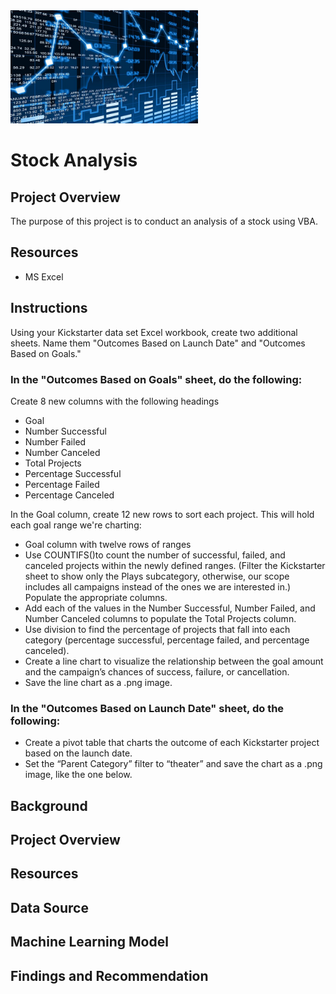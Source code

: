 <img src="sa.jpeg" alt="drawing" width="300"/>

# Stock Analysis

## Project Overview
The purpose of this project is to conduct an analysis of a stock using VBA.

## Resources
- MS Excel

## Instructions
Using your Kickstarter data set Excel workbook, create two additional sheets. Name them "Outcomes Based on Launch Date" and "Outcomes Based on Goals."

### In the "Outcomes Based on Goals" sheet, do the following: 
Create 8 new columns with the following headings
- Goal
- Number Successful
- Number Failed
- Number Canceled
- Total Projects
- Percentage Successful
- Percentage Failed
- Percentage Canceled

In the Goal column, create 12 new rows to sort each project. This will hold each goal range we're charting: 
- Goal column with twelve rows of ranges
- Use COUNTIFS()to count the number of successful, failed, and canceled projects within the newly defined ranges. (Filter the Kickstarter sheet to show only the Plays subcategory, otherwise, our scope includes all campaigns instead of the ones we are interested in.) Populate the appropriate columns.
- Add each of the values in the Number Successful, Number Failed, and Number Canceled columns to populate the Total Projects column.
- Use division to find the percentage of projects that fall into each category (percentage successful, percentage failed, and percentage canceled).
- Create a line chart to visualize the relationship between the goal amount and the campaign’s chances of success, failure, or cancellation.
- Save the line chart as a .png image. 

### In the "Outcomes Based on Launch Date" sheet, do the following:
- Create a pivot table that charts the outcome of each Kickstarter project based on the launch date.
- Set the “Parent Category” filter to “theater” and save the chart as a .png image, like the one below.

## Background
## Project Overview
## Resources
## Data Source
## Machine Learning Model
## Findings and Recommendation
